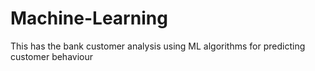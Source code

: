 # Machine-Learning
This has the bank customer analysis using ML algorithms for predicting customer behaviour
